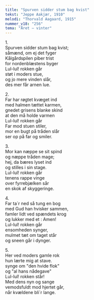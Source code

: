 ```yaml
---
title: "Spurven sidder stum bag kvist"
tekst: "Jeppe Aakjær, 1910"
melodi: "Thorvald Aagaard, 1915"
nummer_v18: "256"
tema: "Året – vinter"
---
```


1\.\
Spurven sidder stum bag kvist;\
såmænd, om ej det fyger\
Kålgårdspilen piber trist\
for nordenblæstens byger\
Lul-lul! rokken går\
støt i moders stue,\
og jo mere vinden slår,\
des mer får arnen lue.

2\.\
Far har røgtet kvæget ind\
med halmen tættet karmen,\
gnedet grisens blanke skind\
at den må holde varmen\
Lul-lul! rokken går\
Far mod stuen stiler,\
mor en bugt på tråden slår\
ser op på far og smiler.

3\.\
Mor kan næppe se sit spind\
og næppe tråden mage;\
hej, da bæres lyset ind\
og stilles i sin stage.\
Lul-lul! rokken går\
tenens rappe vinge\
over fyrrebjælken sår\
en skok af skyggeringe.

4\.\
Far ta´r ned så tung en bog\
med Gud han hvisker sammen,\
famler lidt ved spændets krog\
og lukker med et : Amen!\
Lul-lul! rokken går\
ensomheden synger,\
mulmet tæt om taget står\
og sneen går i dynger.

5\.\
Her ved moders gamle rok\
hun lærte mig at stave.\
synge om "den hvide flok"\
og "al hans nådegave"\
Lul-lul! rokken står!\
Med dens nyn og sange\
vemodsfuldt mod hjertet går,\
når kvældene bli´r lange.